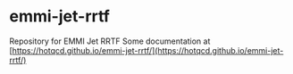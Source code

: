 # emmi-jet-rrtf
Repository for EMMI Jet RRTF
Some documentation at [https://hotqcd.github.io/emmi-jet-rrtf/](https://hotqcd.github.io/emmi-jet-rrtf/)
